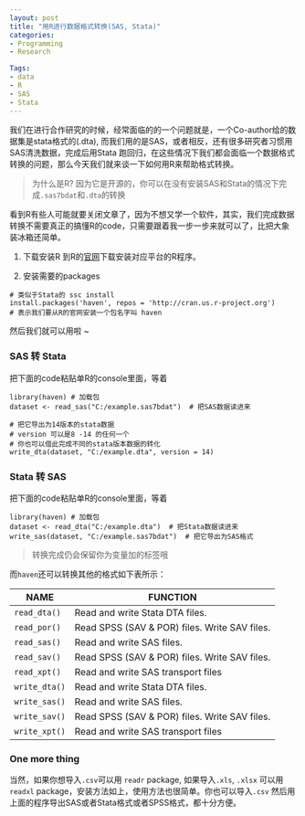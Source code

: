 ```yaml
---
layout: post
title: "用R进行数据格式转换(SAS, Stata)"
categories:
- Programming
- Research

Tags:
- data
- R
- SAS
- Stata
---
```


 ​      我们在进行合作研究的时候，经常面临的的一个问题就是，一个Co-author给的数据集是stata格式的(.dta), 而我们用的是SAS，或者相反，还有很多研究者习惯用SAS清洗数据，完成后用Stata 跑回归，在这些情况下我们都会面临一个数据格式转换的问题，那么今天我们就来谈一下如何用R来帮助格式转换。

> 为什么是R? 因为它是开源的，你可以在没有安装SAS和Stata的情况下完成`.sas7bdat`和`.dta`的转换

看到R有些人可能就要关闭文章了，因为不想又学一个软件，其实，我们完成数据转换不需要真正的搞懂R的code，只需要跟着我一步一步来就可以了，比把大象装冰箱还简单。

1. 下载安装R 
到R的[官网](https://cloud.r-project.org/)下载安装对应平台的R程序。

2. 安装需要的packages


```
# 类似于Stata的 ssc install
install.packages('haven', repos = 'http://cran.us.r-project.org') 
# 表示我们要从R的官网安装一个包名字叫 haven
```
然后我们就可以用啦 ~ 

### SAS 转 Stata
把下面的code粘贴单R的console里面，等着


```
library(haven) # 加载包
dataset <- read_sas("C:/example.sas7bdat")  # 把SAS数据读进来

# 把它导出为14版本的stata数据
# version 可以是8 -14 的任何一个  
# 你也可以借此完成不同的stata版本数据的转化
write_dta(dataset, "C:/example.dta", version = 14)  
```
### Stata 转 SAS

把下面的code粘贴单R的console里面，等着

```
library(haven) # 加载包
dataset <- read_dta("C:/example.dta")  # 把Stata数据读进来
write_sas(dataset, "C:/example.sas7bdat")  # 把它导出为SAS格式
```
> 转换完成仍会保留你为变量加的标签哦

而`haven`还可以转换其他的格式如下表所示：

| NAME | FUNCTION |
|----------|------------------------------------|
|`read_dta()` | Read and write Stata DTA files. |
|`read_por()` | Read SPSS (SAV & POR) files. Write SAV files.|
|`read_sas()` | Read and write SAS files.|
|`read_sav()` | Read SPSS (SAV & POR) files. Write SAV files.|
|`read_xpt()` | Read and write SAS transport files|
|`write_dta()`  | Read and write Stata DTA files.|
|`write_sas()`  | Read and write SAS files.|
|`write_sav()`  | Read SPSS (SAV & POR) files. Write SAV files.|
|`write_xpt()`  | Read and write SAS transport files|
 
### One more thing 

当然，如果你想导入`.csv`可以用 `readr` package, 如果导入`.xls`, `.xlsx` 可以用`readxl` package，安装方法如上，使用方法也很简单。你也可以导入`.csv` 然后用上面的程序导出SAS或者Stata格式或者SPSS格式，都十分方便。